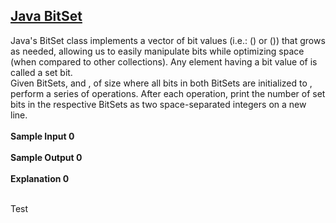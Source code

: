 ## **[Java BitSet](https://www.hackerrank.com/challenges/java-bitset)** 
Java's BitSet class implements a vector of bit values (i.e.: () or ()) that grows as needed, allowing us to easily manipulate bits while optimizing space (when compared to other collections). Any element having a bit value of is called a set bit.<br>Given BitSets, and , of size where all bits in both BitSets are initialized to , perform a series of operations. After each operation, print the number of set bits in the respective BitSets as two space-separated integers on a new line.<br><br>**Sample Input 0**<br><br>**Sample Output 0**<br><br>**Explanation 0**<br><br>


Test
